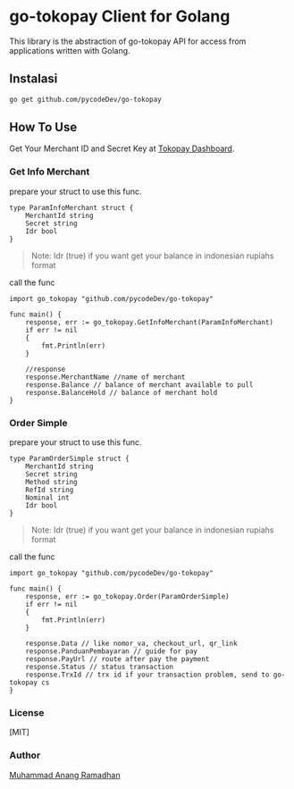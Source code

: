 # go-tokopay Client for Golang

This library is the abstraction of go-tokopay API for access from applications written with Golang.

## Instalasi

```bash
go get github.com/pycodeDev/go-tokopay
```

## How To Use
Get Your Merchant ID and Secret Key at [Tokopay Dashboard](https://dash.go-tokopay.id/pengaturan/secret-key).

### Get Info Merchant
prepare your struct to use this func.
```golang
type ParamInfoMerchant struct {
    MerchantId string
    Secret string
    Idr bool
}
```
> Note:
> Idr (true) if you want get your balance in indonesian rupiahs format

call the func

```golang
import go_tokopay "github.com/pycodeDev/go-tokopay"

func main() {
    response, err := go_tokopay.GetInfoMerchant(ParamInfoMerchant)
    if err != nil
    {
        fmt.Println(err)
    }

    //response
    response.MerchantName //name of merchant
    response.Balance // balance of merchant available to pull
    response.BalanceHold // balance of merchant hold
}
```

### Order Simple
prepare your struct to use this func.
```golang
type ParamOrderSimple struct {
    MerchantId string
    Secret string
    Method string
    RefId string
    Nominal int
    Idr bool
}
```
> Note:
> Idr (true) if you want get your balance in indonesian rupiahs format

call the func

```golang
import go_tokopay "github.com/pycodeDev/go-tokopay"

func main() {
    response, err := go_tokopay.Order(ParamOrderSimple)
    if err != nil
    {
        fmt.Println(err)
    }

    response.Data // like nomor_va, checkout_url, qr_link
    response.PanduanPembayaran // guide for pay
    response.PayUrl // route after pay the payment
    response.Status // status transaction
    response.TrxId // trx id if your transaction problem, send to go-tokopay cs
}
```

### License

[MIT]

### Author

[Muhammad Anang Ramadhan](mailto:muhammadanangr@gmail.com)

